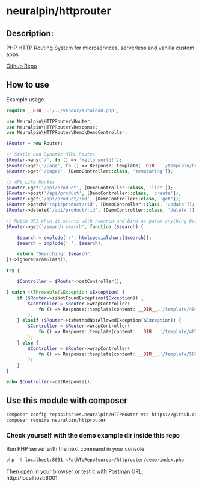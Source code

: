 # neuralpin/httprouter

## Description:
PHP HTTP Routing System for microservices, serverless and vanilla custom apps

[Github Repo](https://github.com/neuralpin/httprouter)

## How to use

Example usage
```php
require __DIR__.'/../vendor/autoload.php';

use Neuralpin\HTTPRouter\Router;
use Neuralpin\HTTPRouter\Response;
use Neuralpin\HTTPRouter\Demo\DemoController;

$Router = new Router;

// Static and Dynamic HTML Routes
$Router->any('/', fn () => 'Hello world!');
$Router->get('/page', fn () => Response::template(__DIR__.'/template/hello-page.html'));
$Router->get('/page2', [DemoController::class, 'templating']);

// APi Like Routes
$Router->get('/api/product', [DemoController::class, 'list']);
$Router->post('/api/product', [DemoController::class, 'create']);
$Router->get('/api/product/:id', [DemoController::class, 'get']);
$Router->patch('/api/product/:id', [DemoController::class, 'update']);
$Router->delete('/api/product/:id', [DemoController::class, 'delete']);

// Match URI when it starts with /search and bind as param anything before /search
$Router->get('/search:search', function ($search) {

    $search = explode('/', htmlspecialchars($search));
    $search = implode(' ', $search);

    return "Searching: $search";
})->ignoreParamSlash();

try {

    $Controller = $Router->getController();

} catch (\Throwable|\Exception $Exception) {
    if ($Router->isNotFoundException($Exception)) {
        $Controller = $Router->wrapController(
            fn () => Response::template(content: __DIR__.'/template/404.html', status: 404)
        );
    } elseif ($Router->isMethodNotAllowedException($Exception)) {
        $Controller = $Router->wrapController(
            fn () => Response::template(content: __DIR__.'/template/405.html', status: 405)
        );
    } else {
        $Controller = $Router->wrapController(
            fn () => Response::template(content: __DIR__.'/template/500.html', status: 500)
        );
    }
}

echo $Controller->getResponse();
```
## Use this module with composer
```bash
composer config repositories.neuralpin/HTTPRouter vcs https://github.com/neuralpin/httprouter
composer require neuralpin/httprouter
```

### Check yourself with the demo example dir inside this repo
Run PHP server with the next command in your console
```bash
php -S localhost:8001 <PathToRepoSource>/httprouter/demo/index.php
```
Then open in your browser or test it with Postman
URL: http://localhost:8001